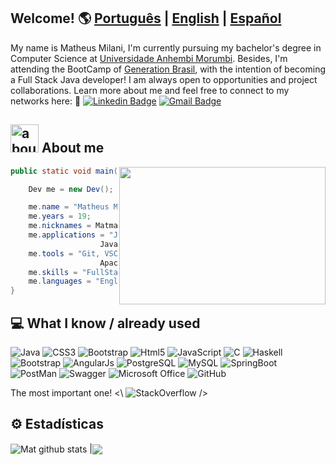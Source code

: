## Welcome! 🌎 [Português](https://github.com/MatheusBMilani/MatheusBMilani#readme) | [English](https://github.com/MatheusBMilani/MatheusBMilaniEng/blob/main/README.md) | [Español]()

My name is Matheus Milani, I'm currently pursuing my bachelor's degree in Computer Science at [Universidade Anhembi Morumbi](https://portal.anhembi.br).
Besides, I'm attending the BootCamp of [Generation Brasil](https://brazil.generation.org/sao-paulo/pessoa-desenvolvedora-web/), with the intention of becoming a Full Stack Java developer!
I am always open to opportunities and project collaborations. Learn more about me and feel free to connect to my networks here:
🔗
[![Linkedin Badge](https://img.shields.io/badge/-MatheusMilani-blue?style=flat-square&logo=Linkedin&logoColor=white&link=https://www.linkedin.com/in/anirudhemmadi/)](https://www.linkedin.com/in/matheus-milani-287b781a4/)
[![Gmail Badge](https://img.shields.io/badge/-matheusdebritomilani@gmail.com-c14438?style=flat-square&logo=Gmail&logoColor=white&link=mailto:kanna6501@gmail.com)](matheusdebritomilani@gmail.com)

## <img width="45" alt="about" src="https://raw.github.com/elizarov/elizarov/master/about.png"> About me
<img align="right" height="220" width="330" src="https://i.giphy.com/media/kgUkCLMu3xhw1T6txv/giphy.webp" />

```java
public static void main(String args[]){

    Dev me = new Dev();

    me.name = "Matheus Milani";
    me.years = 19;
    me.nicknames = Matmatbr";
    me.applications = "Java, C, CSS, HTML, SQL,
                    JavaScript, TypeScript";
    me.tools = "Git, VSCode, Eclipse, MySQL, PostgreeSql,
                    Apache Netbeans, Spring Boot, Code Blocks";
    me.skills = "FullStack, SoftSkills";
    me.languages = "English, Spanish, Portuguese"
}
```

## 💻 What I know / already used
![Java](https://img.shields.io/badge/Java-ED8B00?style=for-the-badge&logo=java&logoColor=white)
![CSS3](https://img.shields.io/badge/CSS3-1572B6?style=for-the-badge&logo=css3&logoColor=white)
![Bootstrap](https://img.shields.io/badge/Bootstrap-563D7C?style=for-the-badge&logo=bootstrap&logoColor=white)
![Html5](https://img.shields.io/badge/HTML5-E34F26?style=for-the-badge&logo=html5&logoColor=white)
![JavaScript](https://img.shields.io/badge/JavaScript-323330?style=for-the-badge&logo=javascript&logoColor=F7DF1E)
![C](https://img.shields.io/badge/C-00599C?style=for-the-badge&logo=c&logoColor=white)
![Haskell](https://img.shields.io/badge/Haskell-5D4F85?style=for-the-badge&logo=haskell&logoColor=white)
![Bootstrap](https://img.shields.io/badge/Bootstrap-563D7C?style=for-the-badge&logo=bootstrap&logoColor=white)
![AngularJs](https://img.shields.io/badge/AngularJS-E23237?style=for-the-badge&logo=angularjs&logoColor=white)
![PostgreSQL](https://img.shields.io/badge/PostgreSQL-316192?style=for-the-badge&logo=postgresql&logoColor=white)
![MySQL](https://img.shields.io/badge/MySQL-00000F?style=for-the-badge&logo=mysql&logoColor=white)
![SpringBoot](https://img.shields.io/badge/Spring_Boot-F2F4F9?style=for-the-badge&logo=spring-boot)
![PostMan](https://img.shields.io/badge/Postman-FF6C37?style=for-the-badge&logo=Postman&logoColor=white)
![Swagger](https://img.shields.io/badge/Swagger-85EA2D?style=for-the-badge&logo=Swagger&logoColor=white)
![Microsoft Office](https://img.shields.io/badge/Microsoft_Office-D83B01?style=for-the-badge&logo=microsoft-office&logoColor=white)
![GitHub](https://img.shields.io/badge/GitHub-100000?style=for-the-badge&logo=github&logoColor=white)

The most important one!  <\ ![StackOverflow](https://img.shields.io/badge/Stack_Overflow-FE7A16?style=for-the-badge&logo=stack-overflow&logoColor=white) />

## ⚙ Estadísticas
<img align="center" src= "https://github-readme-stats.vercel.app/api?username=MatheusBMilani&show_icons=true&theme=midnight-purple&line_height=27" alt="Mat github stats" /> |<img align="center" src="https://github-readme-stats.vercel.app/api/top-langs/?username=MatheusBMilani&theme=midnight-purple&hide_langs_below=1"/>
